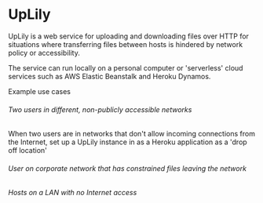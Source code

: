 # UpLily

UpLily is a web service for uploading and downloading files over HTTP for situations where transferring files between
hosts is hindered by network policy or accessibility.

The service can run locally on a personal computer or 'serverless' cloud services such as AWS Elastic Beanstalk and
Heroku Dynamos.

Example use cases

###### Two users in different, non-publicly accessible networks
When two users are in networks that don't allow incoming connections from the Internet, set up a UpLily instance
in as a Heroku application as a 'drop off location'

###### User on corporate network that has constrained files leaving the network

###### Hosts on a LAN with no Internet access

